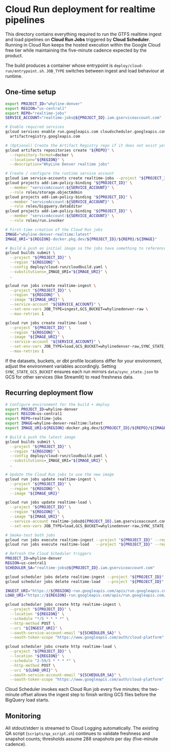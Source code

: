 # Cloud Run deployment for realtime pipelines

This directory contains everything required to run the GTFS realtime ingest and load
pipelines on **Cloud Run Jobs** triggered by **Cloud Scheduler**. Running in Cloud Run keeps
the hosted execution within the Google Cloud free tier while maintaining the five-minute
cadence expected by the product.

The build produces a container whose entrypoint is `deploy/cloud-run/entrypoint.sh`.
`JOB_TYPE` switches between ingest and load behaviour at runtime.

## One-time setup

```bash
export PROJECT_ID="whyline-denver"
export REGION="us-central1"
export REPO="realtime-jobs"
SERVICE_ACCOUNT="realtime-jobs@${PROJECT_ID}.iam.gserviceaccount.com"

# Enable required services
gcloud services enable run.googleapis.com cloudscheduler.googleapis.com \
  artifactregistry.googleapis.com

# (Optional) Create the Artifact Registry repo if it does not exist yet
gcloud artifacts repositories create "${REPO}" \
  --repository-format=docker \
  --location="${REGION}" \
  --description="WhyLine Denver realtime jobs"

# Create / configure the runtime service account
gcloud iam service-accounts create realtime-jobs --project "${PROJECT_ID}"
gcloud projects add-iam-policy-binding "${PROJECT_ID}" \
  --member "serviceAccount:${SERVICE_ACCOUNT}" \
  --role roles/storage.objectAdmin
gcloud projects add-iam-policy-binding "${PROJECT_ID}" \
  --member "serviceAccount:${SERVICE_ACCOUNT}" \
  --role roles/bigquery.dataEditor
gcloud projects add-iam-policy-binding "${PROJECT_ID}" \
  --member "serviceAccount:${SERVICE_ACCOUNT}" \
  --role roles/run.invoker

# First-time creation of the Cloud Run jobs
IMAGE="whyline-denver-realtime:latest"
IMAGE_URI="${REGION}-docker.pkg.dev/${PROJECT_ID}/${REPO}/${IMAGE}"

# Build & push an initial image so the jobs have something to reference
gcloud builds submit \
  --project "${PROJECT_ID}" \
  --region "${REGION}" \
  --config deploy/cloud-run/cloudbuild.yaml \
  --substitutions=_IMAGE_URI="${IMAGE_URI}" \
  .

gcloud run jobs create realtime-ingest \
  --project "${PROJECT_ID}" \
  --region "${REGION}" \
  --image "${IMAGE_URI}" \
  --service-account "${SERVICE_ACCOUNT}" \
  --set-env-vars JOB_TYPE=ingest,GCS_BUCKET=whylinedenver-raw \
  --max-retries 1

gcloud run jobs create realtime-load \
  --project "${PROJECT_ID}" \
  --region "${REGION}" \
  --image "${IMAGE_URI}" \
  --service-account "${SERVICE_ACCOUNT}" \
  --set-env-vars JOB_TYPE=load,GCS_BUCKET=whylinedenver-raw,SYNC_STATE_GCS_BUCKET=whylinedenver-raw \
  --max-retries 1
```

If the datasets, buckets, or dbt profile locations differ for your environment, adjust the
environment variables accordingly.
Setting `SYNC_STATE_GCS_BUCKET` ensures each run mirrors `data/sync_state.json` to GCS for
other services (like Streamlit) to read freshness data.

## Recurring deployment flow

```bash
# Configure environment for the build + deploy
export PROJECT_ID=whyline-denver
export REGION=us-central1
export REPO=realtime-jobs
export IMAGE=whyline-denver-realtime:latest
export IMAGE_URI=${REGION}-docker.pkg.dev/${PROJECT_ID}/${REPO}/${IMAGE}

# Build & push the latest image
gcloud builds submit \
  --project "${PROJECT_ID}" \
  --region "${REGION}" \
  --config deploy/cloud-run/cloudbuild.yaml \
  --substitutions=_IMAGE_URI="${IMAGE_URI}" \
  .

# Update the Cloud Run jobs to use the new image
gcloud run jobs update realtime-ingest \
  --project "${PROJECT_ID}" \
  --region "${REGION}" \
  --image "${IMAGE_URI}"

gcloud run jobs update realtime-load \
  --project "${PROJECT_ID}" \
  --region "${REGION}" \
  --image "${IMAGE_URI}" \
  --service-account realtime-jobs@${PROJECT_ID}.iam.gserviceaccount.com \
  --set-env-vars JOB_TYPE=load,GCS_BUCKET=whylinedenver-raw,SYNC_STATE_GCS_BUCKET=whylinedenver-raw,GCP_PROJECT_ID=${PROJECT_ID},BQ_DATASET_RAW=raw_denver,BQ_DATASET_STG=stg_denver,BQ_DATASET_MART=mart_denver,DBT_PROFILES_DIR=/app/dbt/profiles

# Smoke-test both jobs
gcloud run jobs execute realtime-ingest --project "${PROJECT_ID}" --region "${REGION}" --wait
gcloud run jobs execute realtime-load   --project "${PROJECT_ID}" --region "${REGION}" --wait

# Refresh the Cloud Scheduler triggers
PROJECT_ID=whyline-denver
REGION=us-central1
SCHEDULER_SA="realtime-jobs@${PROJECT_ID}.iam.gserviceaccount.com"

gcloud scheduler jobs delete realtime-ingest --project "${PROJECT_ID}" --location "${REGION}"
gcloud scheduler jobs delete realtime-load   --project "${PROJECT_ID}" --location "${REGION}"

INGEST_URI="https://${REGION}-run.googleapis.com/apis/run.googleapis.com/v1/namespaces/${PROJECT_ID}/jobs/realtime-ingest:run"
LOAD_URI="https://${REGION}-run.googleapis.com/apis/run.googleapis.com/v1/namespaces/${PROJECT_ID}/jobs/realtime-load:run"

gcloud scheduler jobs create http realtime-ingest \
  --project "${PROJECT_ID}" \
  --location "${REGION}" \
  --schedule "*/5 * * * *" \
  --http-method POST \
  --uri "${INGEST_URI}" \
  --oauth-service-account-email "${SCHEDULER_SA}" \
  --oauth-token-scope "https://www.googleapis.com/auth/cloud-platform"

gcloud scheduler jobs create http realtime-load \
  --project "${PROJECT_ID}" \
  --location "${REGION}" \
  --schedule "2-59/5 * * * *" \
  --http-method POST \
  --uri "${LOAD_URI}" \
  --oauth-service-account-email "${SCHEDULER_SA}" \
  --oauth-token-scope "https://www.googleapis.com/auth/cloud-platform"
```

Cloud Scheduler invokes each Cloud Run job every five minutes; the two-minute offset
allows the ingest step to finish writing GCS files before the BigQuery load starts.

## Monitoring

All stdout/stderr is streamed to Cloud Logging automatically. The existing QA script
(`scripts/qa_script.sh`) continues to validate freshness and snapshot counts; thresholds
assume 288 snapshots per day (five-minute cadence).
